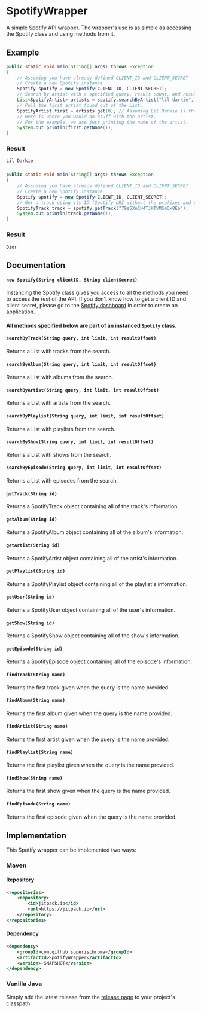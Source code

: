 # SpotifyWrapper
A simple Spotify API wrapper.
The wrapper's use is as simple as accessing the Spotify class and using methods from it.

## Example
```java
public static void main(String[] args) throws Exception
{
    // Assuming you have already defined CLIENT_ID and CLIENT_SECRET
    // Create a new Spotify instance
    Spotify spotify = new Spotify(CLIENT_ID, CLIENT_SECRET);
    // Search by artist with a specified query, result count, and result starting point and store the results in a List.
    List<SpotifyArtist> artists = spotify.searchByArtist("lil darkie", 10, 0);
    // Pull the first artist found out of the List.
    SpotifyArtist first = artists.get(0); // Assuming Lil Darkie is the first result.
    // Here is where you would do stuff with the artist.
    // For the example, we are just printing the name of the artist.
    System.out.println(first.getName());
}
```

### Result
```Lil Darkie```
###
```java
public static void main(String[] args) throws Exception
{
    // Assuming you have already defined CLIENT_ID and CLIENT_SECRET
    // Create a new Spotify instance
    Spotify spotify = new Spotify(CLIENT_ID, CLIENT_SECRET);
    // Get a track using its ID (Spotify URI without the prefixes and such)
    SpotifyTrack track = spotify.getTrack("79s5XnCN4TJKTVMSmOx8Ep");
    System.out.println(track.getName());
}
```

### Result
```Dior```
## Documentation
#### `new Spotify(String clientID, String clientSecret)`
Instancing the Spotify class gives you access to all the methods you need to access the rest of the API. If you don't know how to get a client ID and client secret, please go to the [Spotify dashboard](https://developer.spotify.com/dashboard/) in order to create an application.
#### All methods specified below are part of an instanced `Spotify` class.
#### `searchByTrack(String query, int limit, int resultOffset)`
Returns a List with tracks from the search.
#### `searchByAlbum(String query, int limit, int resultOffset)`
Returns a List with albums from the search.
#### `searchByArtist(String query, int limit, int resultOffset)`
Returns a List with artists from the search.
#### `searchByPlaylist(String query, int limit, int resultOffset)`
Returns a List with playlists from the search.
#### `searchByShow(String query, int limit, int resultOffset)`
Returns a List with shows from the search.
#### `searchByEpisode(String query, int limit, int resultOffset)`
Returns a List with episodes from the search.
#### `getTrack(String id)`
Returns a SpotifyTrack object containing all of the track's information.
#### `getAlbum(String id)`
Returns a SpotifyAlbum object containing all of the album's information.
#### `getArtist(String id)`
Returns a SpotifyArtist object containing all of the artist's information.
#### `getPlaylist(String id)`
Returns a SpotifyPlaylist object containing all of the playlist's information.
#### `getUser(String id)`
Returns a SpotifyUser object containing all of the user's information.
#### `getShow(String id)`
Returns a SpotifyShow object containing all of the show's information.
#### `getEpisode(String id)`
Returns a SpotifyEpisode object containing all of the episode's information.
#### `findTrack(String name)`
Returns the first track given when the query is the name provided.
#### `findAlbum(String name)`
Returns the first album given when the query is the name provided.
#### `findArtist(String name)`
Returns the first artist given when the query is the name provided.
#### `findPlaylist(String name)`
Returns the first playlist given when the query is the name provided.
#### `findShow(String name)`
Returns the first show given when the query is the name provided.
#### `findEpisode(String name)`
Returns the first episode given when the query is the name provided.
## Implementation
This Spotify wrapper can be implemented two ways:
### Maven
#### Repository
```xml
<repositories>
    <repository>
        <id>jitpack.io</id>
        <url>https://jitpack.io</url>
    </repository>
</repositories>
```
#### Dependency
```xml
<dependency>
    <groupId>com.github.superischroma</groupId>
    <artifactId>SpotifyWrapper</artifactId>
    <version>-SNAPSHOT</version>
</dependency>
```
### Vanilla Java
Simply add the latest release from the [release page](https://github.com/superischroma/SpotifyWrapper/releases) to your project's classpath.
